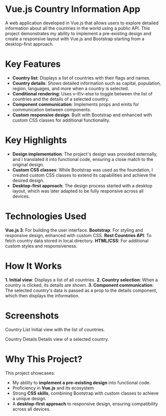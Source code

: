 # Vue.js Country Information App

A web application developed in Vue.js that allows users to explore detailed information about all the countries in the world using a public API. This project demonstrates my ability to implement a pre-existing design and create a responsive layout with Vue.js and Bootstrap starting from a desktop-first approach.

# Key Features

- **Country list**: Displays a list of countries with their flags and names.
- **Country details**: Shows detailed information such as capital, population, region, languages, and more when a country is selected.
- **Conditional rendering**: Uses v-if/v-else to toggle between the list of countries and the details of a selected country.
- **Component communication**: Implements props and emits for communication between components.
- **Custom responsive design**: Built with Bootstrap and enhanced with custom CSS classes for additional functionality.

# Key Highlights

- **Design implementation**: The project's design was provided externally, and I translated it into functional code, ensuring a close match to the original design.
- **Custom CSS classes**: While Bootstrap was used as the foundation, I created custom CSS classes to extend its capabilities and achieve the desired design.
- **Desktop-first approach**: The design process started with a desktop layout, which was later adapted to be fully responsive across all devices.

# Technologies Used

**Vue.js 3**: For building the user interface.
**Bootstrap**: For styling and responsive design, enhanced with custom CSS.
**Rest Countries API**: To fetch country data stored in local directory.
**HTML/CSS**: For additional custom styles and responsiveness.

# How It Works
**1. Initial view**: Displays a list of all countries.
**2. Country selection**: When a country is clicked, its details are shown.
**3. Component communication**: The selected country's data is passed as a prop to the details component, which then displays the information.

# Screenshots

Country List
Initial view with the list of countries.

Country Details
Details view of a selected country.

# Why This Project?

This project showcases:

- My ability to **implement a pre-existing design** into functional code.
- Proficiency in **Vue.js** and its ecosystem
- Strong **CSS skills**, combining Bootstrap with custom classes to achieve a unique design.
- A **desktop-first approach** to responsive design, ensuring compatibility across all devices.
